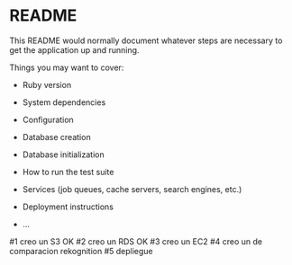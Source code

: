 # README

This README would normally document whatever steps are necessary to get the
application up and running.

Things you may want to cover:

* Ruby version

* System dependencies

* Configuration

* Database creation

* Database initialization

* How to run the test suite

* Services (job queues, cache servers, search engines, etc.)

* Deployment instructions

* ...


#1 creo un S3 OK
#2 creo un RDS OK
#3 creo un EC2
#4 creo un de comparacion rekognition
#5 depliegue
